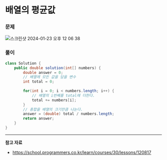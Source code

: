 # 배열의 평균값

### 문제

![스크린샷 2024-01-23 오후 12 06 38](https://github.com/Heo-y-y/development-blog/assets/112863029/b0434d1d-fd86-462c-b1d8-bd66da2b4635)

### 풀이

```java
class Solution {
    public double solution(int[] numbers) {
        double answer = 0;
        // 배열에 모든 값을 담을 변수
        int total = 0;
        
        for(int i = 0; i < numbers.length; i++) {
            // 배열의 i번째를 total에 더한다.
            total += numbers[i];
        }
        // 총합을 배열의 크기만큼 나눈다.
        answer = (double) total / numbers.length;
        return answer;
    }
}
```

---

**참고 자료**

- <https://school.programmers.co.kr/learn/courses/30/lessons/120817>
